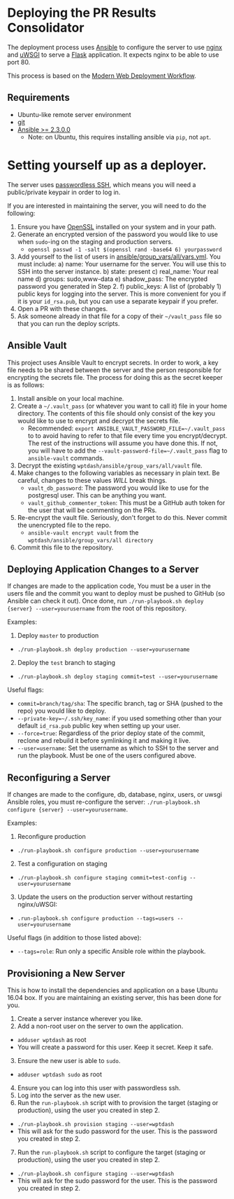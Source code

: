 # Deploying the PR Results Consolidator
The deployment process uses [Ansible](http://docs.ansible.com/) to configure
the server to use [nginx](http://nginx.org/) and
[uWSGI](http://uwsgi-docs.readthedocs.io/en/latest/) to serve a
[Flask](http://flask.pocoo.org/) application. It expects nginx to be able to
use port 80.

This process is based on the [Modern Web Deployment Workflow](https://deployment-workflow.bocoup.com/).

## Requirements

- Ubuntu-like remote server environment
- [git](https://git-scm.com/downloads)
- [Ansible >= 2.3.0.0](http://docs.ansible.com/ansible/intro_installation.html#latest-releases-via-pip)
  - Note: on Ubuntu, this requires installing ansible via `pip`, not `apt`.

# Setting yourself up as a deployer.

The server uses [passwordless SSH](https://help.ubuntu.com/community/SSH/OpenSSH/Keys),
which means you will need a public/private keypair in order to log in.

If you are interested in maintaining the server, you will need to do the
following:

1) Ensure you have [OpenSSL](https://www.openssl.org/) installed on your system and in your path.
2) Generate an encrypted version of the password you would like to use when
   `sudo`-ing on the staging and production servers.
   - `openssl passwd -1 -salt $(openssl rand -base64 6) yourpassword`
3) Add yourself to the list of users in [ansible/group_vars/all/vars.yml](ansible/group_vars/all/vars.yml). You must include:
  a) name: Your username for the server. You will use this to SSH into the server instance.
  b) state: present
  c) real_name: Your real name
  d) groups: sudo,www-data
  e) shadow_pass: The encrypted password you generated in Step 2.
  f) public_keys: A list of (probably 1) public keys for logging into the
  server. This is more convenient for you if it is your `id_rsa.pub`, but
  you can use a separate keypair if you prefer.
4) Open a PR with these changes.
4) Ask someone already in that file for a copy of their `~/vault_pass` file so
   that you can run the deploy scripts.

## Ansible Vault
This project uses Ansible Vault to encrypt secrets. In order to work, a key
file needs to be shared between the server and the person responsible for
encrypting the secrets file. The process for doing this as the secret
keeper is as follows:

1. Install ansible on your local machine.
2. Create a `~/.vault_pass` (or whatever you want to call it) file in your
   home directory. The contents of this file should only consist of the key
   you would like to use to encrypt and decrypt the secrets file.
   - Recommended: `export ANSIBLE_VAULT_PASSWORD_FILE=~/.vault_pass` to
     to avoid having to refer to that file every time you encrypt/decrypt.
     The rest of the instructions will assume you have done this. If not,
     you will have to add the `--vault-password-file=~/.vault_pass` flag
     to `ansible-vault` commands.
3. Decrypt the existing `wptdash/ansible/group_vars/all/vault` file.
4. Make changes to the following variables as necessary in plain text. Be careful, changes to these values *WILL* break things.
   - `vault_db_password`: The password you would like to use for the
      postgresql user. This can be anything you want.
   - `vault_github_commenter_token`: This must be a GitHub auth token for the
      user that will be commenting on the PRs.
5. Re-encrypt the vault file. Seriously, don't forget to do this. Never commit
   the unencrypted file to the repo.
   - `ansible-vault encrypt vault` from the `wptdash/ansible/group_vars/all
   directory`
6. Commit this file to the repository.

## Deploying Application Changes to a Server

If changes are made to the application code, You must be a user in the users file and the commit you want to deploy must be pushed to GitHub (so Ansible can check
it out). Once done, run `./run-playbook.sh deploy {server} --user=yourusername`
from the root of this repository.

Examples:

1. Deploy `master` to production
  - `./run-playbook.sh deploy production --user=yourusername`
2. Deploy the `test` branch to staging
  - `./run-playbook.sh deploy staging commit=test --user=yourusername`

Useful flags:

- `commit=branch/tag/sha`: The specific branch, tag or SHA (pushed to
  the repo) you would like to deploy.
- `--private-key=~/.ssh/key_name`: if you used something other than your
  default `id_rsa.pub` public key when setting up your user.
- `--force=true`: Regardless of the prior deploy state of the commit, reclone
  and rebuild it before symlinking it and making it live.
- `--user=username`: Set the username as which to SSH to the server and run
  the playbook. Must be one of the users configured above.

## Reconfiguring a Server

If changes are made to the configure, db, database, nginx, users, or uwsgi
Ansible roles, you must re-configure the server: `./run-playbook.sh configure {server} --user=yourusername`.

Examples:

1. Reconfigure production
  - `./run-playbook.sh configure production --user=yourusername`
2. Test a configuration on staging
  - `./run-playbook.sh configure staging commit=test-config --user=yourusername`
3. Update the users on the production server without restarting nginx/uWSGI:
  - `.run-playbook.sh configure production --tags=users --user=yourusername`

Useful flags (in addition to those listed above):

- `--tags=role`: Run only a specific Ansible role within the playbook.

## Provisioning a New Server

This is how to install the dependencies and application on a base Ubuntu 16.04
box. If you are maintaining an existing server, this has been done for you.

1. Create a server instance wherever you like.
2. Add a non-root user on the server to own the application.
  - `adduser wptdash` as root
  - You will create a password for this user. Keep it secret. Keep it safe.
3. Ensure the new user is able to `sudo`.
  - `adduser wptdash sudo` as root
4. Ensure you can log into this user with passwordless ssh.
5. Log into the server as the new user.
6. Run the `run-playbook.sh` script with to provision the target (staging or production), using the user you created in step 2.
  - `./run-playbook.sh provision staging --user=wptdash`
  - This will ask for the sudo password for the user. This is the password you created in step 2.
7. Run the `run-playbook.sh` script to configure the target (staging or production), using the user you created in step 2.
  - `./run-playbook.sh configure staging --user=wptdash`
  - This will ask for the sudo password for the user. This is the password you created in step 2.
